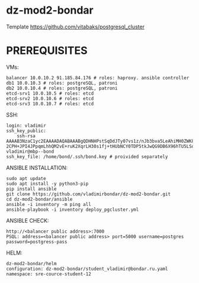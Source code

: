 # dz-mod2-bondar
Template https://github.com/vitabaks/postgresql_cluster

# PREREQUISITES
VMs:

    balancer 10.0.10.2 91.185.84.176 # roles: haproxy. ansible controller
    db1 10.0.10.3 # roles: postgreSQL, patroni
    db2 10.0.10.4 # roles: postgreSQL, patroni
    etcd-srv1 10.0.10.5 # roles: etcd
    etcd-srv2 10.0.10.6 # roles: etcd
    etcd-srv3 10.0.10.7 # roles: etcd

SSH:

    login: vladimir
    ssh_key_public:
        ssh-rsa AAAAB3NzaC1yc2EAAAADAQABAAABgQDHNHPstSqDdJTy07vs1z/nJb3bva5LeAhiMH0ZWK8suBpuPPKoj4W8wznrSYyTUy5F9yWy7tW9ICBL/olhxw+xTOImiUlCt/ZtVo+0S7h9bhLUYwisS550Rh33OwvVbWRpk2pb3PoOkf0cZ+isLdacgGuwfEqV3P01IoqkoRqTDVUwyLkVH2RbDPRHD64EGTyP6Q/5NM/JnbfTJPyNnRS2PVKFD/YbW5Ub7nc+bYMYBsZToziS6nzYe0SM2SM1ecczzZMTedy1lagZX+OAH7K9Xlp7zfwt60TPa6QAZk11Ln+b+acsNqNXC0QLWxGyksPgTgwrmXoo9O8FArj4S0mMzJhN6aUb+FnXcoer1FuV+MwG2JxXOqhEoaxEYrU9Olhkw8Oidir 2CPH+JPI4JPpqmLhhQM2vE+ruK2XqrLH30s1fj+tHUbNCY0TDP5tkJwQG9DB6X96hTU5LSobnjHZ9zu3LlCj7HHNCJ1Xw+VZXuwfTOH/Ouq3IyHrdfACpeyLQM= vladimir@mbp--bond
    ssh_key_file: /home/bond/.ssh/bond.key # proivided separately

ANSIBLE INSTALLATION:

    sudo apt update
    sudo apt install -y python3-pip
    pip install ansible
    git clone https://github.com/vladimirbondar/dz-mod2-bondar.git
    cd dz-mod2-bondar/ansible
    ansible -i inventory -m ping all
    ansible-playbook -i inventory deploy_pgcluster.yml

ANSIBLE CHECK:

    http://<balancer public address>:7000
    PSQL: address=<balancer public address> port=5000 username=postgres password=postgress-pass

HELM:

    dz-mod2-bondar/helm
    configuration: dz-mod2-bondar/student_vladimir@bondar.ru.yaml
    namespace: sre-cource-student-12